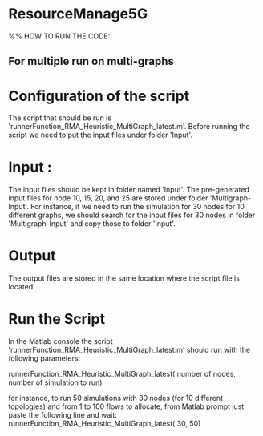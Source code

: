 # ResourceManage5G
%% HOW TO RUN THE CODE:

For multiple run on multi-graphs
--------------------------------------

Configuration of the script
=============================
The script that should be run is 'runnerFunction_RMA_Heuristic_MultiGraph_latest.m'. Before running the script we need to put the input files under folder 'Input'. 

Input :   
========
The input files should be kept in folder named 'Input'. The pre-generated input files for node 10, 15, 20, and 25 are stored under folder 'Multigraph-Input'. 
For instance, if we need to run the simulation for 30 nodes for 10 different graphs, we should search for the input files for 30 nodes in folder 'Multigraph-Input' and copy those to folder 'Input'.  


Output
=======
The output files are stored in the same location where the script file is located.  

Run the Script
====================
In the Matlab console the script 'runnerFunction_RMA_Heuristic_MultiGraph_latest.m' should run with the following parameters:

runnerFunction_RMA_Heuristic_MultiGraph_latest( number of nodes, number of simulation to run)

for instance, to run 50 simulations with 30 nodes (for 10 different topologies) and from 1 to 100 flows to allocate, from Matlab prompt just paste the following line and wait:
runnerFunction_RMA_Heuristic_MultiGraph_latest( 30, 50)
